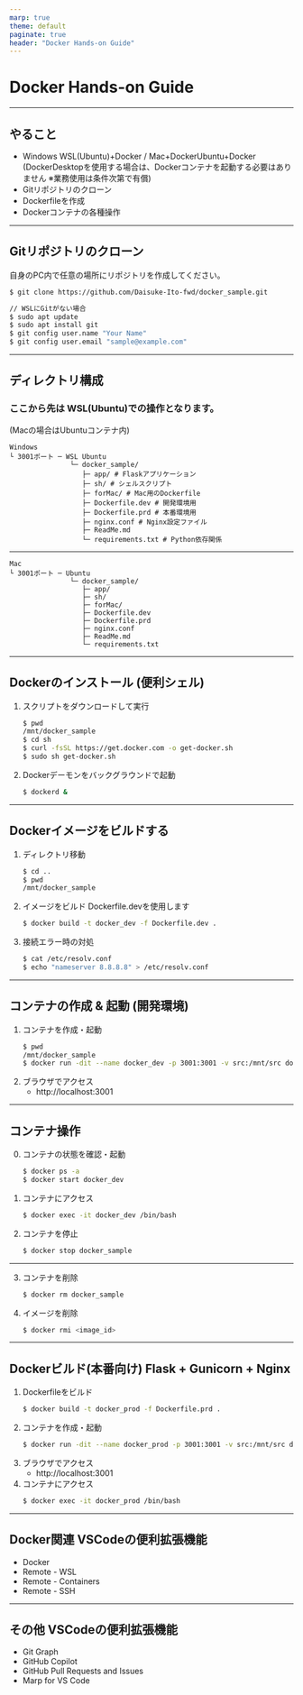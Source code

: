 ```yaml
---
marp: true
theme: default
paginate: true
header: "Docker Hands-on Guide"
---
```


# Docker Hands-on Guide

---

## やること
- Windows WSL(Ubuntu)+Docker / Mac+DockerUbuntu+Docker
  (DockerDesktopを使用する場合は、Dockerコンテナを起動する必要はありません ※業務使用は条件次第で有償)
- Gitリポジトリのクローン
- Dockerfileを作成
- Dockerコンテナの各種操作

---

## Gitリポジトリのクローン
自身のPC内で任意の場所にリポジトリを作成してください。
```bash
$ git clone https://github.com/Daisuke-Ito-fwd/docker_sample.git

// WSLにGitがない場合
$ sudo apt update
$ sudo apt install git
$ git config user.name "Your Name"
$ git config user.email "sample@example.com"

```

---

## ディレクトリ構成
### ここから先は WSL(Ubuntu)での操作となります。
(Macの場合はUbuntuコンテナ内)
```
Windows
└ 3001ポート ─ WSL Ubuntu
               └─ docker_sample/
                  ├─ app/ # Flaskアプリケーション
                  ├─ sh/ # シェルスクリプト
                  ├─ forMac/ # Mac用のDockerfile
                  ├─ Dockerfile.dev # 開発環境用
                  ├─ Dockerfile.prd # 本番環境用
                  ├─ nginx.conf # Nginx設定ファイル
                  ├─ ReadMe.md
                  └─ requirements.txt # Python依存関係
```
---
```
Mac
└ 3001ポート ─ Ubuntu
               └─ docker_sample/
                  ├─ app/
                  ├─ sh/
                  ├─ forMac/
                  ├─ Dockerfile.dev
                  ├─ Dockerfile.prd
                  ├─ nginx.conf
                  ├─ ReadMe.md
                  └─ requirements.txt
```
---

## Dockerのインストール (便利シェル)

1. スクリプトをダウンロードして実行
   ```bash
   $ pwd
   /mnt/docker_sample
   $ cd sh
   $ curl -fsSL https://get.docker.com -o get-docker.sh
   $ sudo sh get-docker.sh
   ```

2. Dockerデーモンをバックグラウンドで起動
   ```bash
   $ dockerd &
   ```

---

## Dockerイメージをビルドする

1. ディレクトリ移動
   ```bash
   $ cd ..
   $ pwd
   /mnt/docker_sample
   ```

2. イメージをビルド Dockerfile.devを使用します
   ```bash
   $ docker build -t docker_dev -f Dockerfile.dev .
   ```

3. 接続エラー時の対処
   ```bash
   $ cat /etc/resolv.conf
   $ echo "nameserver 8.8.8.8" > /etc/resolv.conf
   ```

---

## コンテナの作成 & 起動 (開発環境)

1. コンテナを作成・起動
   ```bash
   $ pwd
   /mnt/docker_sample
   $ docker run -dit --name docker_dev -p 3001:3001 -v src:/mnt/src docker_dev
   ```
2. ブラウザでアクセス
   - http://localhost:3001

---

## コンテナ操作
0. コンテナの状態を確認・起動
   ```bash
   $ docker ps -a
   $ docker start docker_dev
   ```

1. コンテナにアクセス
   ```bash
   $ docker exec -it docker_dev /bin/bash
   ```

2. コンテナを停止
   ```bash
   $ docker stop docker_sample
   ```
---
3. コンテナを削除
   ```bash
   $ docker rm docker_sample
   ```

4. イメージを削除
   ```bash
   $ docker rmi <image_id>
   ```

---
## Dockerビルド(本番向け) Flask + Gunicorn + Nginx
1. Dockerfileをビルド
   ```bash
   $ docker build -t docker_prod -f Dockerfile.prd .
   ```
2. コンテナを作成・起動
   ```bash
   $ docker run -dit --name docker_prod -p 3001:3001 -v src:/mnt/src docker_prod
   ```
3. ブラウザでアクセス
   - http://localhost:3001
4. コンテナにアクセス
   ```bash
   $ docker exec -it docker_prod /bin/bash
   ```
---
## Docker関連 VSCodeの便利拡張機能
- Docker
- Remote - WSL
- Remote - Containers
- Remote - SSH

---
## その他 VSCodeの便利拡張機能
- Git Graph
- GitHub Copilot
- GitHub Pull Requests and Issues
- Marp for VS Code